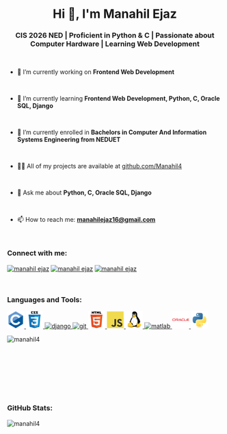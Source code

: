 <h1 align="center">Hi 👋, I'm Manahil Ejaz</h1>

<h3 align="center">CIS 2026 NED | Proficient in Python & C | Passionate about Computer Hardware | Learning Web Development</h3>

<br>

- 🔭 I’m currently working on **Frontend Web Development**

<br>

- 🌱 I’m currently learning **Frontend Web Development, Python, C, Oracle SQL, Django**

<br>

- 🌱 I’m currently enrolled in **Bachelors in Computer And Information Systems Engineering from NEDUET**

<br>

- 👨‍💻 All of my projects are available at [github.com/Manahil4](https://github.com/Manahil4)

<br>

- 💬 Ask me about **Python, C, Oracle SQL, Django**

<br>

- 📫 How to reach me: **manahilejaz16@gmail.com**

<br>

<h3 align="left">Connect with me:</h3>

<p align="left">
<a href="https://www.linkedin.com/in/manahil-ejaz-927553254/" target="blank"><img align="center" src="https://raw.githubusercontent.com/rahuldkjain/github-profile-readme-generator/master/src/images/icons/Social/linked-in-alt.svg" alt="manahil ejaz" height="30" width="40" /></a>
<a href="https://www.facebook.com/profile.php?id=100086478013372" target="blank"><img align="center" src="https://raw.githubusercontent.com/rahuldkjain/github-profile-readme-generator/master/src/images/icons/Social/facebook.svg" alt="manahil ejaz" height="30" width="40" /></a>
<a href="https://leetcode.com/u/ManahilEjaz/" target="blank"><img align="center" src="https://raw.githubusercontent.com/rahuldkjain/github-profile-readme-generator/master/src/images/icons/Social/leet-code.svg" alt="manahil ejaz" height="30" width="40" /></a>
</p>

<br>

<h3 align="left">Languages and Tools:</h3>

<p align="left">
<a href="https://www.cprogramming.com/" target="_blank" rel="noreferrer"> <img src="https://raw.githubusercontent.com/devicons/devicon/master/icons/c/c-original.svg" alt="c" width="40" height="40"/> </a>
<a href="https://www.w3schools.com/css/" target="_blank" rel="noreferrer"> <img src="https://raw.githubusercontent.com/devicons/devicon/master/icons/css3/css3-original-wordmark.svg" alt="css3" width="40" height="40"/> </a>
<a href="https://www.djangoproject.com/" target="_blank" rel="noreferrer"> <img src="https://cdn.worldvectorlogo.com/logos/django.svg" alt="django" width="40" height="40"/> </a>
<a href="https://git-scm.com/" target="_blank" rel="noreferrer"> <img src="https://www.vectorlogo.zone/logos/git-scm/git-scm-icon.svg" alt="git" width="40" height="40"/> </a>
<a href="https://www.w3.org/html/" target="_blank" rel="noreferrer"> <img src="https://raw.githubusercontent.com/devicons/devicon/master/icons/html5/html5-original-wordmark.svg" alt="html5" width="40" height="40"/> </a>
<a href="https://developer.mozilla.org/en-US/docs/Web/JavaScript" target="_blank" rel="noreferrer"> <img src="https://raw.githubusercontent.com/devicons/devicon/master/icons/javascript/javascript-original.svg" alt="javascript" width="40" height="40"/> </a>
<a href="https://www.linux.org/" target="_blank" rel="noreferrer"> <img src="https://raw.githubusercontent.com/devicons/devicon/master/icons/linux/linux-original.svg" alt="linux" width="40" height="40"/> </a>
<a href="https://www.mathworks.com/" target="_blank" rel="noreferrer"> <img src="https://upload.wikimedia.org/wikipedia/commons/2/21/Matlab_Logo.png" alt="matlab" width="40" height="40"/> </a>
<a href="https://www.oracle.com/" target="_blank" rel="noreferrer"> <img src="https://raw.githubusercontent.com/devicons/devicon/master/icons/oracle/oracle-original.svg" alt="oracle" width="40" height="40"/> </a>
<a href="https://www.python.org" target="_blank" rel="noreferrer"> <img src="https://raw.githubusercontent.com/devicons/devicon/master/icons/python/python-original.svg" alt="python" width="40" height="40"/> </a>
</p>



<p><img align="left" src="https://github-readme-stats.vercel.app/api/top-langs?username=manahil4&show_icons=true&locale=en&layout=compact" alt="manahil4" /></p>

<br><br><br><br><br><br>
<br>
<br>



<h3 align="left">GitHub Stats:</h3>

<p><img align="center" src="https://github-readme-streak-stats.herokuapp.com/?user=manahil4&" alt="manahil4" /></p>
